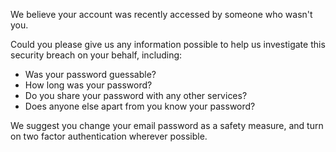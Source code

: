 We believe your account was recently accessed by someone who wasn't you.

Could you please give us any information possible to help us investigate this security breach on your behalf, including:

- Was your password guessable?
- How long was your password?
- Do you share your password with any other services?
- Does anyone else apart from you know your password?

We suggest you change your email password as a safety measure, and turn on two factor authentication wherever possible.